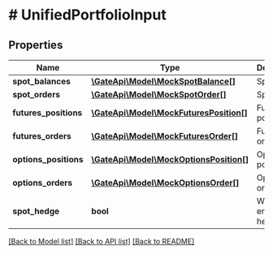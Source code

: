 # # UnifiedPortfolioInput

## Properties

Name | Type | Description | Notes
------------ | ------------- | ------------- | -------------
**spot_balances** | [**\GateApi\Model\MockSpotBalance[]**](MockSpotBalance.md) | Spot | [optional] 
**spot_orders** | [**\GateApi\Model\MockSpotOrder[]**](MockSpotOrder.md) | Spot orders | [optional] 
**futures_positions** | [**\GateApi\Model\MockFuturesPosition[]**](MockFuturesPosition.md) | Futures positions | [optional] 
**futures_orders** | [**\GateApi\Model\MockFuturesOrder[]**](MockFuturesOrder.md) | Futures order | [optional] 
**options_positions** | [**\GateApi\Model\MockOptionsPosition[]**](MockOptionsPosition.md) | Options positions | [optional] 
**options_orders** | [**\GateApi\Model\MockOptionsOrder[]**](MockOptionsOrder.md) | Option orders | [optional] 
**spot_hedge** | **bool** | Whether to enable spot hedging | [optional] 

[[Back to Model list]](../../README.md#documentation-for-models) [[Back to API list]](../../README.md#documentation-for-api-endpoints) [[Back to README]](../../README.md)
